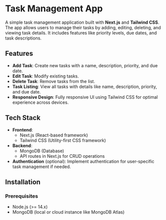 # Task Management App

A simple task management application built with **Next.js** and **Tailwind CSS**. The app allows users to manage their tasks by adding, editing, deleting, and viewing task details. It includes features like priority levels, due dates, and task descriptions.

## Features

- **Add Task**: Create new tasks with a name, description, priority, and due date.
- **Edit Task**: Modify existing tasks.
- **Delete Task**: Remove tasks from the list.
- **Task Listing**: View all tasks with details like name, description, priority, and due date.
- **Responsive Design**: Fully responsive UI using Tailwind CSS for optimal experience across devices.

## Tech Stack

- **Frontend**: 
  - Next.js (React-based framework)
  - Tailwind CSS (Utility-first CSS framework)
- **Backend**:
  - MongoDB (Database)
  - API routes in Next.js for CRUD operations
- **Authentication** (optional): Implement authentication for user-specific task management if needed.
  
## Installation

### Prerequisites

- Node.js (>= 14.x)
- MongoDB (local or cloud instance like MongoDB Atlas)

